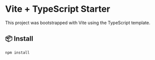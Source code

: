 # Vite + TypeScript Starter

This project was bootstrapped with Vite using the TypeScript template.

## 📦 Install

```bash
npm install
